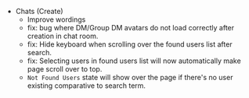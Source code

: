 - Chats (Create)
  - Improve wordings
  - fix: bug where DM/Group DM avatars do not load correctly after creation in chat room.
  - fix: Hide keyboard when scrolling over the found users list after search.
  - fix: Selecting users in found users list will now automatically make page scroll over to top.
  - `Not Found Users` state will show over the page if there's no user existing comparative to search term.
